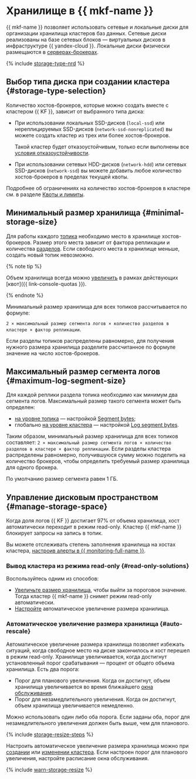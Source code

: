 # Хранилище в {{ mkf-name }}


{{ mkf-name }} позволяет использовать сетевые и локальные диски для организации хранилища кластеров баз данных. Сетевые диски реализованы на базе сетевых блоков — виртуальных дисков в инфраструктуре {{ yandex-cloud }}. Локальные диски физически размещаются в [серверах-брокерах](brokers.md).

{% include [storage-type-nrd](../../_includes/mdb/mkf/storage-type.md) %}


## Выбор типа диска при создании кластера {#storage-type-selection}


Количество хостов-брокеров, которые можно создать вместе с кластером {{ KF }}, зависит от выбранного типа диска:

* При использовании локальных SSD-дисков (`local-ssd`) или нереплицируемых SSD-дисков (`network-ssd-nonreplicated`) вы можете создать кластер из трех или более хостов-брокеров.

    Такой кластер будет отказоустойчивым, только если выполнены все [условия отказоустойчивости](index.md#fault-tolerance).

* При использовании сетевых HDD-дисков (`network-hdd`) или сетевых SSD-дисков (`network-ssd`) вы можете добавить любое количество хостов-брокеров в пределах текущей квоты.

Подробнее об ограничениях на количество хостов-брокеров в кластере см. в разделе [Квоты и лимиты](./limits.md).



## Минимальный размер хранилища {#minimal-storage-size}

Для работы каждого [топика](topics.md#topics) необходимо место в хранилище хостов-брокеров. Размер этого места зависит от фактора репликации и количества [разделов](topics.md#partitions). Если свободного места в хранилище меньше, создать новый топик невозможно.

{% note tip %}

Объем хранилища всегда можно [увеличить](../operations/storage-space.md#change-disk-size) в рамках действующих [квот]({{ link-console-quotas }}).

{% endnote %}

Минимальный размер хранилища для всех топиков рассчитывается по формуле:

`2 × максимальный размер сегмента логов × количество разделов в кластере × фактор репликации`.

Если разделы топиков распределены равномерно, для получения нужного размера хранилища разделите рассчитанное по формуле значение на число хостов-брокеров.

## Максимальный размер сегмента логов {#maximum-log-segment-size}

Для каждой реплики раздела топика необходимо как минимум два сегмента логов. Максимальный размер такого сегмента может быть определен:
* [на уровне топика](../operations/cluster-topics.md#update-topic) — настройкой [Segment bytes](settings-list.md#settings-topic-segment-bytes);
* глобально [на уровне кластера](../operations/cluster-update.md#change-kafka-settings) — настройкой [Log segment bytes](settings-list.md#settings-log-segment-bytes).

Таким образом, минимальный размер хранилища для всех топиков составляет: `2 × максимальный размер сегмента логов × количество разделов в кластере × фактор репликации`. Если разделы кластера распределены равномерно, получившуюся сумму можно поделить на количество брокеров, чтобы определить требуемый размер хранилища для одного брокера.

По умолчанию размер сегмента равен 1 ГБ.

## Управление дисковым пространством {#manage-storage-space}

Когда доля логов {{ KF }} достигает 97% от объема хранилища, хост автоматически переходит в режим read-only. Кластер {{ mkf-name }} блокирует запросы на запись в топик.


Вы можете отслеживать степень заполнения хранилища на хостах кластера, [настроив алерты в {{ monitoring-full-name }}](../operations/storage-space.md#set-alert).


### Вывод кластера из режима read-only {#read-only-solutions}

Воспользуйтесь одним из способов:

* [Увеличьте размер хранилища](../operations/storage-space.md#change-disk-size), чтобы выйти за пороговое значение. Тогда кластер {{ mkf-name }} снимет режим read-only автоматически.
* [Настройте](../operations/storage-space.md#disk-size-autoscale) автоматическое увеличение размера хранилища.

### Автоматическое увеличение размера хранилища {#auto-rescale}

Автоматическое увеличение размера хранилища позволяет избежать ситуаций, когда свободное место на диске закончилось и хост перешел в режим read-only. Хранилище увеличивается, когда достигнут установленный порог срабатывания — процент от общего объема хранилища. Есть два порога:

* Порог для планового увеличения. Когда он достигнут, объем хранилища увеличивается во время ближайшего [окна обслуживания](maintenance.md#maintenance-window).
* Порог для незамедлительного увеличения. Когда он достигнут, объем хранилища увеличивается немедленно.

Можно использовать один либо оба порога. Если заданы оба, порог для незамедлительного увеличения должен быть выше, чем для планового.

{% include [storage-resize-steps](../../_includes/mdb/mkf/storage-resize-steps.md) %}

Настроить автоматическое увеличение размера хранилища можно при [создании](../operations/cluster-create.md) или [изменении кластера](../operations/storage-space.md#disk-size-autoscale). Если настроен порог для планового увеличения, настройте расписание окна обслуживания.

{% include [warn-storage-resize](../../_includes/mdb/mpg/warn-storage-resize.md) %}
